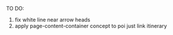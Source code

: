 TO DO: 

1. fix white line near arrow heads
2. apply page-content-container concept to poi just link itinerary